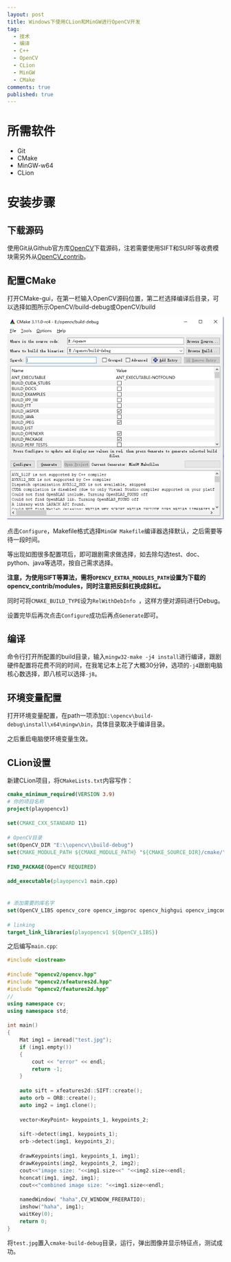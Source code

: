 ```yaml
---
layout: post
title: Windows下使用CLion和MinGW进行OpenCV开发
tag:
  - 技术
  - 编译
  - C++
  - OpenCV
  - CLion
  - MinGW
  - CMake
comments: true
published: true
---
```


# 所需软件

*   Git
*   CMake
*   MinGW-w64
*   CLion

# 安装步骤

## 下载源码

使用Git从Github官方库[OpenCV](https://github.com/OpenCV/OpenCV)下载源码，注若需要使用SIFT和SURF等收费模块需另外从[OpenCV_contrib](https://github.com/OpenCV/OpenCV_contrib)。

## 配置CMake

打开CMake-gui，在第一栏输入OpenCV源码位置，第二栏选择编译后目录，可以选择如图所示OpenCV/build-debug或OpenCV/build

![CMake-screenshot-1](/img/CMake-screenshot-1.jpg)

点击`Configure`，Makefile格式选择`MinGW Makefile`编译器选择默认，之后需要等待一段时间。

等出现如图很多配置项后，即可跟剧需求做选择，如去除勾选test、doc、python、java等选项，按自己需求选择。

**注意，为使用SIFT等算法，需将`OPENCV_EXTRA_MODULES_PATH`设置为下载的opencv_contrib/modules，同时注意把反斜杠换成斜杠。**

同时可将`CMAKE_BUILD_TYPE`设为`RelWithDebInfo `，这样方便对源码进行Debug。

设置完毕后再次点击`Configure`成功后再点`Generate`即可。

## 编译

命令行打开所配置的build目录，输入`mingw32-make -j4 install`进行编译，跟剧硬件配置将花费不同的时间，在我笔记本上花了大概30分钟，选项的`-j4`跟剧电脑核心数选择，即八核可以选择`-j8`。

## 环境变量配置

打开环境变量配置，在path一项添加`E:\opencv\build-debug\install\x64\mingw\bin`，具体目录取决于编译目录。

之后重启电脑使环境变量生效。

## CLion设置

新建CLion项目，将`CMakeLists.txt`内容写作：

```cmake
cmake_minimum_required(VERSION 3.9)
# 你的项目名称
project(playopencv1)

set(CMAKE_CXX_STANDARD 11)

# OpenCV目录
set(OpenCV_DIR "E:\\opencv\\build-debug")
set(CMAKE_MODULE_PATH ${CMAKE_MODULE_PATH} "${CMAKE_SOURCE_DIR}/cmake/")

FIND_PACKAGE(OpenCV REQUIRED)

add_executable(playopencv1 main.cpp)


# 添加需要的库名字
set(OpenCV_LIBS opencv_core opencv_imgproc opencv_highgui opencv_imgcodecs opencv_xfeatures2d)

# linking
target_link_libraries(playopencv1 ${OpenCV_LIBS})

```

之后编写`main.cpp`:

```cpp
#include <iostream>

#include "opencv2/opencv.hpp"
#include "opencv2/xfeatures2d.hpp"
#include "opencv2/features2d.hpp"
//
using namespace cv;
using namespace std;

int main()
{
    Mat img1 = imread("test.jpg");
    if (img1.empty())
    {
        cout << "error" << endl;
        return -1;
    }

    auto sift = xfeatures2d::SIFT::create();
    auto orb = ORB::create();
    auto img2 = img1.clone();

    vector<KeyPoint> keypoints_1, keypoints_2;

    sift->detect(img1, keypoints_1);
    orb->detect(img1, keypoints_2);

    drawKeypoints(img1, keypoints_1, img1);
    drawKeypoints(img2, keypoints_2, img2);
    cout<<"image size: "<<img1.size<<" "<<img2.size<<endl;
    hconcat(img1, img2, img1);
    cout<<"combined image size: "<<img1.size<<endl;

    namedWindow( "haha",CV_WINDOW_FREERATIO);
    imshow("haha", img1);
    waitKey(0);
    return 0;
}
```

将`test.jpg`置入`cmake-build-debug`目录，运行，弹出图像并显示特征点，测试成功。
